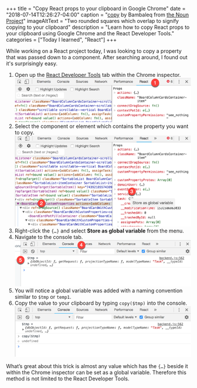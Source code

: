 +++
title = "Copy React props to your clipboard in Google Chrome"
date = "2018-07-14T12:26:27-04:00"
caption = "[copy](https://thenounproject.com/term/copy/1519351) by Bambaleq from [the Noun Project](https://thenounproject.com)"
imageAltText = "Two rounded squares which overlap to signify copying to your clipboard"
description = "Learn how to copy React props to your clipboard using Google Chrome and the React Developer Tools."
categories = ["Today I learned", "React"]
+++

While working on a React project today, I was looking to copy a property that was passed down to a component. After searching around, I found out it's surprisingly easy.

1. Open up the [React Developer Tools](https://chrome.google.com/webstore/detail/react-developer-tools/fmkadmapgofadopljbjfkapdkoienihi?hl=en) tab within the Chrome inspector. ![Step one, selecting the React tab within the Google Chrome developer tools](./step1.png)
1. Select the component or element which contains the property you want to copy. ![Step two and three, selecting a component and then right clicking specific indicator](./step23.png)
1. Right-click the `{…}` and select **Store as global variable** from the menu.
1. Navigate to the console tab. ![Step four and five, navigating to the console tab and then taking notice of a new variable.](./step45.png)
1. You will notice a global variable was added with a naming convention similar to `$tmp` or `temp1`.
1. Copy the value to your clipboard by typing  `copy($tmp)` into the console. ![Step 6, copying the value to your clipboard](./step6.png)

What’s great about this trick is almost any value which has the `{…}` beside it within the Chrome inspector can be set as a global variable. Therefore this method is not limited to the React Developer Tools.
